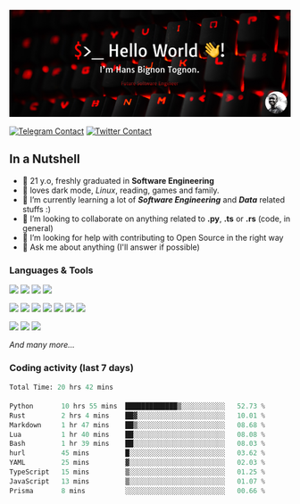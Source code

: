 ![Cover](assets/gh-readme-cover.png)

[![Telegram Contact](https://img.shields.io/badge/Telegram-%230088CC.svg?style=for-the-badge&logo=telegram&logoColor=white)](https://t.me/hanstobi) [![Twitter Contact](https://img.shields.io/badge/Twitter-%2308A0E9.svg?style=for-the-badge&logo=twitter&logoColor=white)](https://twitter.com/_tobihans)

## In a Nutshell
- 👤 21 y.o, freshly graduated in **Software Engineering**
- 🖤 loves dark mode, *Linux*, reading, games and family.
- 🌱 I’m currently learning a lot of ***Software Engineering*** and ***Data*** related stuffs :)
- 👯 I’m looking to collaborate on anything related to **.py**, **.ts** or **.rs** (code, in general)
- 🤔 I’m looking for help with contributing to Open Source in the right way
- 💬 Ask me about anything (I'll answer if possible)

### Languages & Tools
![](https://img.shields.io/badge/Linux-%23eab30f.svg?style=for-the-badge&logo=linux&logoColor=black) ![](https://img.shields.io/badge/Git-%23e54a2f.svg?style=for-the-badge&logo=git&logoColor=white) ![](https://img.shields.io/badge/Github-%231a1d21.svg?style=for-the-badge&logo=github&logoColor=white) ![](https://img.shields.io/badge/Docker-%230394f0.svg?style=for-the-badge&logo=docker&logoColor=white)

![](https://img.shields.io/badge/C-%231a1d21.svg?style=for-the-badge&logo=C&logoColor=white) ![](https://img.shields.io/badge/TypeScript-%230074c2.svg?style=for-the-badge&logo=typescript&logoColor=white) ![](https://img.shields.io/badge/Python-%23f0c540.svg?style=for-the-badge&logo=python) ![](https://img.shields.io/badge/Rust-%23ea4800.svg?style=for-the-badge&logo=rust) ![](https://img.shields.io/badge/Php-%237175aa.svg?style=for-the-badge&logo=php&logoColor=white) ![](https://img.shields.io/badge/HTML-%23d84924.svg?style=for-the-badge&logo=html5&logoColor=white) ![](https://img.shields.io/badge/Scss-%23c45f92.svg?style=for-the-badge&logo=sass&logoColor=white)

![](https://img.shields.io/badge/Vue-%23314559.svg?style=for-the-badge&logo=vue.js) ![](https://img.shields.io/badge/Laravel-%23e54a2f.svg?style=for-the-badge&logo=laravel&logoColor=white) ![](https://img.shields.io/badge/Adonis-%235a45ff.svg?style=for-the-badge&logo=adonisjs)

*And many more...*

### Coding activity (last 7 days)
<!--START_SECTION:waka-->

```python
Total Time: 20 hrs 42 mins

Python       10 hrs 55 mins  █████████████▒░░░░░░░░░░░   52.73 %
Rust         2 hrs 4 mins    ██▓░░░░░░░░░░░░░░░░░░░░░░   10.01 %
Markdown     1 hr 47 mins    ██▒░░░░░░░░░░░░░░░░░░░░░░   08.68 %
Lua          1 hr 40 mins    ██░░░░░░░░░░░░░░░░░░░░░░░   08.08 %
Bash         1 hr 39 mins    ██░░░░░░░░░░░░░░░░░░░░░░░   08.03 %
hurl         45 mins         █░░░░░░░░░░░░░░░░░░░░░░░░   03.62 %
YAML         25 mins         ▓░░░░░░░░░░░░░░░░░░░░░░░░   02.03 %
TypeScript   15 mins         ▒░░░░░░░░░░░░░░░░░░░░░░░░   01.25 %
JavaScript   13 mins         ▒░░░░░░░░░░░░░░░░░░░░░░░░   01.07 %
Prisma       8 mins          ░░░░░░░░░░░░░░░░░░░░░░░░░   00.66 %
```

<!--END_SECTION:waka-->
